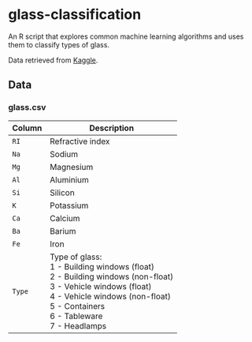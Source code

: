 # glass-classification

An R script that explores common machine learning algorithms and uses them to classify types of glass. 

Data retrieved from [Kaggle](https://www.kaggle.com/uciml/glass/data).

## Data

### glass.csv 

| Column | Description |
| --- | --- |
| `RI` | Refractive index |
| `Na` | Sodium |
| `Mg` | Magnesium |
| `Al` | Aluminium |
| `Si` | Silicon |
| `K` | Potassium |
| `Ca` | Calcium |
| `Ba` | Barium |
| `Fe` | Iron |
| `Type` | Type of glass:<br>1 - Building windows (float) <br>2 - Building windows (non-float) <br>3 - Vehicle windows (float) <br>4 - Vehicle windows (non-float) <br>5 - Containers <br>6 - Tableware <br>7 - Headlamps |
